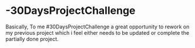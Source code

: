 # -30DaysProjectChallenge
Basically, To me #30DaysProjectChallenge a great opportunity to rework on my previous project which i feel either needs to be updated or complete the partially done project.
